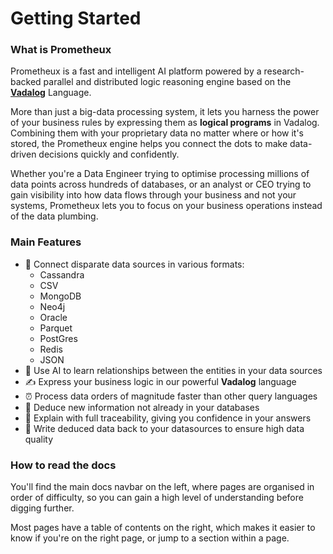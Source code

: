# Getting Started

### What is Prometheux

Prometheux is a fast and intelligent AI platform powered by a research-backed
parallel and distributed logic reasoning engine based on the
[**Vadalog**](./vadalog) Language.

More than just a big-data processing system, it lets you harness the power of
your business rules by expressing them as **logical programs** in Vadalog.
Combining them with your proprietary data no matter where or how it's stored,
the Prometheux engine helps you connect the dots to make data-driven decisions quickly and
confidently.

Whether you're a Data Engineer trying to optimise processing millions of data
points across hundreds of databases, or an analyst or CEO trying to gain
visibility into how data flows through your business and not your systems,
Prometheux lets you to focus on your business operations instead of the data
plumbing.

### Main Features

- 🌌 Connect disparate data sources in various formats:
  - Cassandra
  - CSV
  - MongoDB
  - Neo4j
  - Oracle
  - Parquet
  - PostGres
  - Redis
  - JSON
- 📖 Use AI to learn relationships between the entities in your data sources
- ✍️ Express your business logic in our powerful **Vadalog** language
- ⏰ Process data orders of magnitude faster than other query languages
- 🧐 Deduce new information not already in your databases
- 👣 Explain with full traceability, giving you confidence in your answers
- 💾 Write deduced data back to your datasources to ensure high data quality

### How to read the docs

You'll find the main docs navbar on the left, where pages are organised in order
of difficulty, so you can gain a high level of understanding before digging
further.

Most pages have a table of contents on the right, which makes it easier to know
if you're on the right page, or jump to a section within a page.
